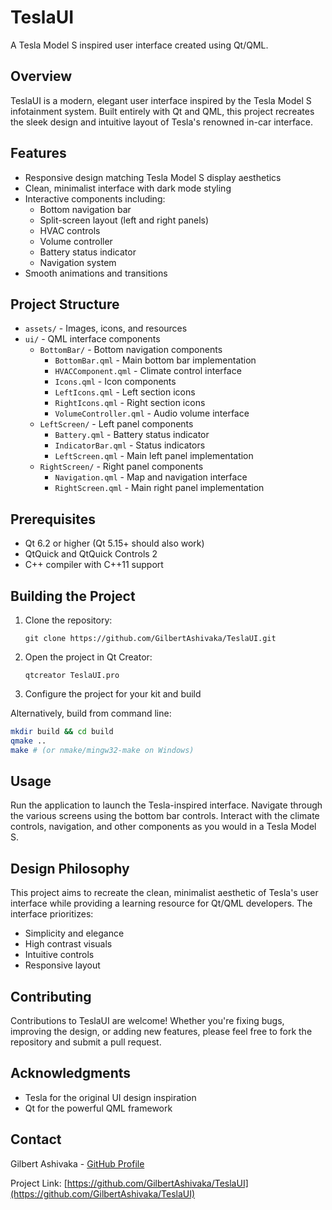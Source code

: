 # TeslaUI

A Tesla Model S inspired user interface created using Qt/QML.

## Overview

TeslaUI is a modern, elegant user interface inspired by the Tesla Model S infotainment system. Built entirely with Qt and QML, this project recreates the sleek design and intuitive layout of Tesla's renowned in-car interface.

## Features

- Responsive design matching Tesla Model S display aesthetics
- Clean, minimalist interface with dark mode styling
- Interactive components including:
  - Bottom navigation bar
  - Split-screen layout (left and right panels)
  - HVAC controls
  - Volume controller
  - Battery status indicator
  - Navigation system
- Smooth animations and transitions

## Project Structure

- `assets/` - Images, icons, and resources
- `ui/` - QML interface components
  - `BottomBar/` - Bottom navigation components
    - `BottomBar.qml` - Main bottom bar implementation
    - `HVACComponent.qml` - Climate control interface
    - `Icons.qml` - Icon components
    - `LeftIcons.qml` - Left section icons
    - `RightIcons.qml` - Right section icons
    - `VolumeController.qml` - Audio volume interface
  - `LeftScreen/` - Left panel components
    - `Battery.qml` - Battery status indicator
    - `IndicatorBar.qml` - Status indicators
    - `LeftScreen.qml` - Main left panel implementation
  - `RightScreen/` - Right panel components
    - `Navigation.qml` - Map and navigation interface
    - `RightScreen.qml` - Main right panel implementation

## Prerequisites

- Qt 6.2 or higher (Qt 5.15+ should also work)
- QtQuick and QtQuick Controls 2
- C++ compiler with C++11 support

## Building the Project

1. Clone the repository:
   ```
   git clone https://github.com/GilbertAshivaka/TeslaUI.git
   ```

2. Open the project in Qt Creator:
   ```
   qtcreator TeslaUI.pro
   ```

3. Configure the project for your kit and build

Alternatively, build from command line:

```bash
mkdir build && cd build
qmake ..
make # (or nmake/mingw32-make on Windows)
```

## Usage

Run the application to launch the Tesla-inspired interface. Navigate through the various screens using the bottom bar controls. Interact with the climate controls, navigation, and other components as you would in a Tesla Model S.


## Design Philosophy

This project aims to recreate the clean, minimalist aesthetic of Tesla's user interface while providing a learning resource for Qt/QML developers. The interface prioritizes:

- Simplicity and elegance
- High contrast visuals
- Intuitive controls
- Responsive layout

## Contributing

Contributions to TeslaUI are welcome! Whether you're fixing bugs, improving the design, or adding new features, please feel free to fork the repository and submit a pull request.


## Acknowledgments

- Tesla for the original UI design inspiration
- Qt for the powerful QML framework

## Contact

Gilbert Ashivaka - [GitHub Profile](https://github.com/GilbertAshivaka)

Project Link: [https://github.com/GilbertAshivaka/TeslaUI](https://github.com/GilbertAshivaka/TeslaUI)
